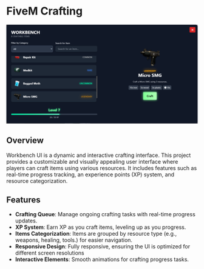 # FiveM Crafting
![FiveM Crafting](html/images/overview.png) 

## Overview

Workbench UI is a dynamic and interactive crafting interface. This project provides a customizable and visually appealing user interface where players can craft items using various resources. It includes features such as real-time progress tracking, an experience points (XP) system, and resource categorization.

## Features

- **Crafting Queue**: Manage ongoing crafting tasks with real-time progress updates.
- **XP System**: Earn XP as you craft items, leveling up as you progress.
- **Items Categorization**: Items are grouped by resource type (e.g., weapons, healing, tools.) for easier navigation.
- **Responsive Design**: Fully responsive, ensuring the UI is optimized for different screen resolutions
- **Interactive Elements**: Smooth animations for crafting progress tasks.
